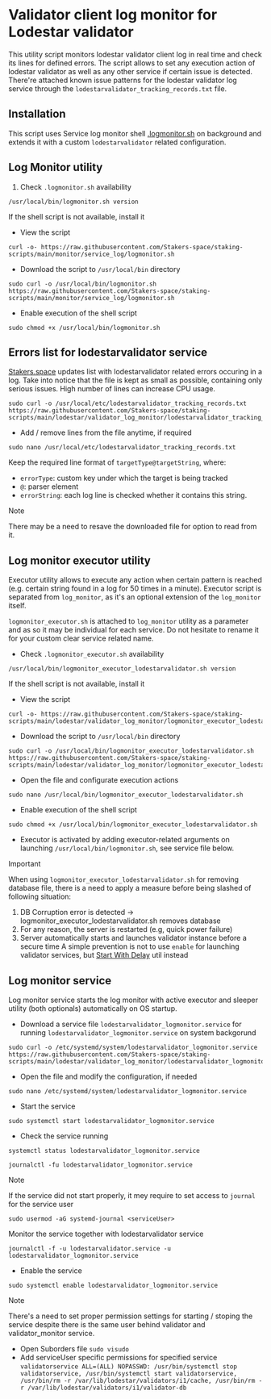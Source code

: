 # Validator client log monitor for Lodestar validator

This utility script monitors lodestar validator client log in real time and check its lines for defined errors. The script allows to set any execution action of lodestar validator as well as any other service if certain issue is detected. There're attached known issue patterns for the lodestar validator log service through the `lodestarvalidator_tracking_records.txt` file.

## Installation
This script uses Service log monitor shell [.logmonitor.sh](https://github.com/Stakers-space/staking-scripts/tree/main/monitor/service_log) on background and extends it with a custom `lodestarvalidator` related configuration.

## Log Monitor utility
1. Check `.logmonitor.sh` availability
```
/usr/local/bin/logmonitor.sh version
```
If the shell script is not available, install it
- View the script
```
curl -o- https://raw.githubusercontent.com/Stakers-space/staking-scripts/main/monitor/service_log/logmonitor.sh
```
- Download the script to `/usr/local/bin` directory
```
sudo curl -o /usr/local/bin/logmonitor.sh https://raw.githubusercontent.com/Stakers-space/staking-scripts/main/monitor/service_log/logmonitor.sh
```
- Enable execution of the shell script
```
sudo chmod +x /usr/local/bin/logmonitor.sh
```

## Errors list for lodestarvalidator service
[Stakers.space](https://stakers.space) updates list with lodestarvalidator related errors occuring in a log. Take into notice that the file is kept as small as possible, containing only serious issues. High number of lines can increase CPU usage.
```
sudo curl -o /usr/local/etc/lodestarvalidator_tracking_records.txt https://raw.githubusercontent.com/Stakers-space/staking-scripts/main/lodestar/validator_log_monitor/lodestarvalidator_tracking_records.txt
```
- Add / remove lines from the file anytime, if required
```
sudo nano /usr/local/etc/lodestarvalidator_tracking_records.txt
```
Keep the required line format of `targetType@targetString`, where:
- `errorType`: custom key under which the target is being tracked
- `@`: parser element
- `errorString`: each log line is checked whether it contains this string.
> [!NOTE]
> There may be a need to resave the downloaded file for option to read from it.

## Log monitor executor utility
Executor utility allows to execute any action when certain pattern is reached (e.g. certain string found in a log for 50 times in a minute). Executor script is separated from `log_monitor`, as it's an optional extension of the `log_monitor` itself.

`logmonitor_executor.sh` is attached to `log_monitor` utility as a parameter and as so it may be individual for each service. Do not hesitate to rename it for your custom clear service related name.

- Check `.logmonitor_executor.sh` availability
```
/usr/local/bin/logmonitor_executor_lodestarvalidator.sh version
```
If the shell script is not available, install it
- View the script
```
curl -o- https://raw.githubusercontent.com/Stakers-space/staking-scripts/main/lodestar/validator_log_monitor/logmonitor_executor_lodestarvalidator.sh
```
- Download the script to `/usr/local/bin` directory
```
sudo curl -o /usr/local/bin/logmonitor_executor_lodestarvalidator.sh https://raw.githubusercontent.com/Stakers-space/staking-scripts/main/lodestar/validator_log_monitor/logmonitor_executor_lodestarvalidator.sh
```
- Open the file and configurate execution actions
```
sudo nano /usr/local/bin/logmonitor_executor_lodestarvalidator.sh
```
- Enable execution of the shell script
```
sudo chmod +x /usr/local/bin/logmonitor_executor_lodestarvalidator.sh
```
- Executor is activated by adding executor-related arguments on launching `/usr/local/bin/logmonitor.sh`, see service file below.

> [!IMPORTANT]  
> When using `logmonitor_executor_lodestarvalidator.sh` for removing database file, there is a need to apply a measure before being slashed of following situation:
> 1. DB Corruption error is detected → logmonitor_executor_lodestarvalidator.sh removes database
> 2. For any reason, the server is restarted (e.g, quick power failure)
> 3. Server automatically starts and launches validator instance before a secure time
> A simple prevention is not to use `enable` for launching validator services, but [Start With Delay](https://github.com/Stakers-space/staking-scripts/tree/main/utils/start_with_delay) util instead

## Log monitor service
Log monitor service starts the log monitor with active executor and sleeper utility (both optionals) automatically on OS startup.

- Download a service file `lodestarvalidator_logmonitor.service` for running `lodestarvalidator_logmonitor.service` on system backgorund
```
sudo curl -o /etc/systemd/system/lodestarvalidator_logmonitor.service https://raw.githubusercontent.com/Stakers-space/staking-scripts/main/lodestar/validator_log_monitor/lodestarvalidator_logmonitor.service
```
- Open the file and modify the configuration, if needed
```
sudo nano /etc/systemd/system/lodestarvalidator_logmonitor.service
```
- Start the service
```
sudo systemctl start lodestarvalidator_logmonitor.service
```
- Check the service running
```
systemctl status lodestarvalidator_logmonitor.service
```
```
journalctl -fu lodestarvalidator_logmonitor.service
```
> [!NOTE]  
> If the service did not start properly, it mey require to set access to `journal` for the service user
>
> ```sudo usermod -aG systemd-journal <serviceUser>```
>

Monitor the service together with lodestarvalidator service
```
journalctl -f -u lodestarvalidator.service -u lodestarvalidator_logmonitor.service
```
- Enable the service
```
sudo systemctl enable lodestarvalidator_logmonitor.service
```

> [!NOTE]  
> There's a need to set proper permission settings for starting / stoping the service despite there is the same user behind validator and validator_monitor service.
> - Open Suborders file
> ```sudo visudo```
> - Add serviceUser specific permissions for specified service
> ```validatorservice ALL=(ALL) NOPASSWD: /usr/bin/systemctl stop validatorservice, /usr/bin/systemctl start validatorservice, /usr/bin/rm -r /var/lib/lodestar/validators/i1/cache, /usr/bin/rm -r /var/lib/lodestar/validators/i1/validator-db```